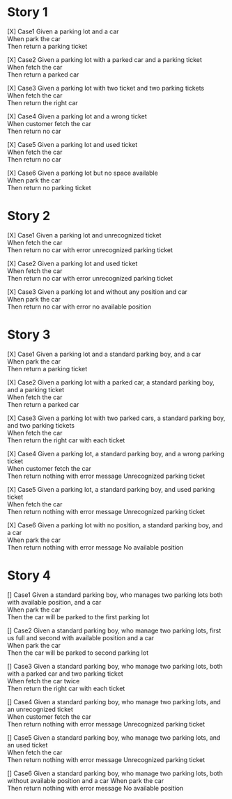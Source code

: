 # Story 1
[X] Case1
    Given a parking lot and a car  
    When park the car  
    Then return a parking ticket  

[X] Case2
    Given a parking lot with a parked car and a parking ticket  
    When fetch the car  
    Then return a parked car  

[X] Case3
    Given a parking lot with two ticket and two parking tickets  
    When fetch the car  
    Then return the right car  

[X] Case4
    Given a parking lot and a wrong ticket  
    When customer fetch the car  
    Then return no car

[X] Case5
    Given a parking lot and used ticket  
    When fetch the car  
    Then return no car  

[X] Case6
    Given a parking lot but no space available  
    When park the car  
    Then return no parking ticket 

# Story 2
[X] Case1
    Given a parking lot and unrecognized ticket  
    When fetch the car  
    Then return no car with error unrecognized parking ticket  

[X] Case2
    Given a parking lot and used ticket  
    When fetch the car  
    Then return no car with error unrecognized parking ticket 

[X] Case3
    Given a parking lot and without any position and car  
    When park the car  
    Then return no car with error no available position

# Story 3
[X] Case1
Given a parking lot and a standard parking boy, and a car  
When park the car  
Then return a parking ticket

[X] Case2
Given a parking lot with a parked car, a standard parking boy, and a parking ticket  
When fetch the car  
Then return a parked car

[X] Case3
Given a parking lot with two parked cars, a standard parking boy, and two parking tickets  
When fetch the car  
Then return the right car with each ticket

[X] Case4
Given a parking lot, a standard parking boy, and a wrong parking ticket  
When customer fetch the car  
Then return nothing with error message Unrecognized parking ticket

[X] Case5
Given a parking lot, a standard parking boy, and used parking ticket  
When fetch the car  
Then return nothing with error message Unrecognized parking ticket

[X] Case6
Given a parking lot with no  position, a standard parking boy, and a car  
When park the car  
Then return nothing with error message No available position

# Story 4
[] Case1
Given a standard parking boy, who manages two parking lots both with available position, and a car  
When park the car  
Then the car will be parked to the first parking lot

[] Case2
Given a standard parking boy, who manage two parking lots, first us full and second with available position and a car  
When park the car  
Then the car will be parked to second parking lot

[] Case3
Given a standard parking boy, who manage two parking lots, both with a parked car and two parking ticket  
When fetch the car twice  
Then return the right car with each ticket

[] Case4
Given a standard parking boy, who manage two parking lots, and an unrecognized ticket  
When customer fetch the car  
Then return nothing with error message Unrecognized parking ticket

[] Case5
Given a standard parking boy, who manage two parking lots, and an used ticket   
When fetch the car  
Then return nothing with error message Unrecognized parking ticket

[] Case6
Given a standard parking boy, who manage two parking lots, both without available position and a car
When park the car  
Then return nothing with error message No available position